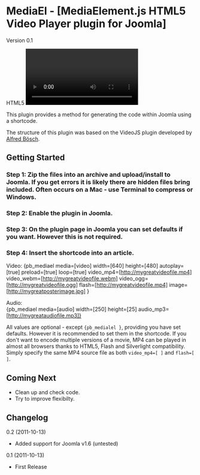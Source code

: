 MediaEl - [MediaElement.js HTML5 Video Player plugin for Joomla]
==================================================
Version 0.1

HTML5 <video> / <audio> code generator with fallback to Flash and Silverlight - if desired. 
View [mediaelementjs.com](http://mediaelementjs.com) for a demo of MedialElement.js and overview.

This plugin provides a method for generating the code within Joomla using a shortcode. 

The structure of this plugin was based on the VideoJS plugin developed by [Alfred Bösch](http://www.boeschung.de).


Getting Started
---------------

### Step 1: Zip the files into an archive and upload/install to Joomla. If you get errors it is likely there are hidden files bring included. Often occurs on a Mac - use Terminal to compress or Windows. 


### Step 2: Enable the plugin in Joomla.

  
### Step 3: On the plugin page in Joomla you can set defaults if you want. However this is not required. 


### Step 4: Insert the shortcode into an article. 

Video:
    {pb_mediael media=[video] width=[640] height=[480] autoplay=[true] preload=[true] loop=[true] video_mp4=[http://mygreatvideofile.mp4] video_webm=[http://mygreatvideofile.webm] video_ogg=[http://mygreatvideofile.ogg] flash=[http://mygreatvideofile.mp4] image=[http://mygreatposterimage.jpg] }

Audio:    
    {pb_mediael media=[audio] width=[250] height=[25] audio_mp3=[http://mygreataudiofile.mp3]}
    
All values are optional - except `{pb_medialel }`, providing you have set defaults. However it is recommended to set them in the shortcode. 
If you don't want to encode multiple versions of a movie, MP4 can be played in almost all browsers thanks to HTML5, Flash and Silverlight compatibility. Simply specify the same MP4 source file as both `video_mp4=[ ]` and `flash=[ ]`.





Coming Next
-----------
- Clean up and check code. 
- Try to improve flexibilty.

Changelog
---------
0.2 (2011-10-13)

- Added support for Joomla v1.6 (untested)

0.1 (2011-10-13)

- First Release